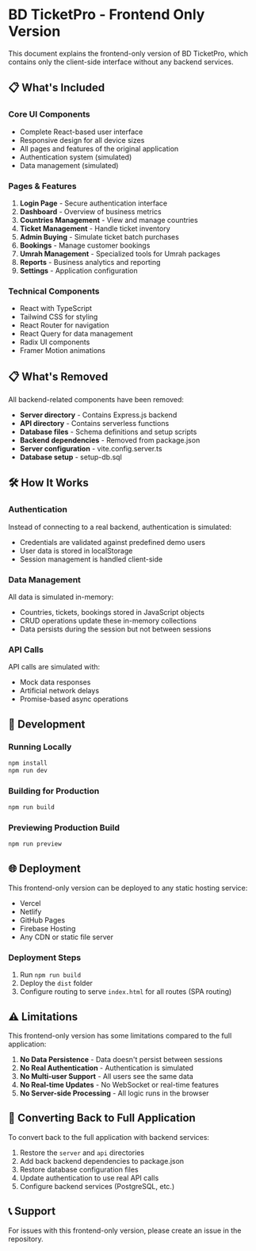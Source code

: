 # BD TicketPro - Frontend Only Version

This document explains the frontend-only version of BD TicketPro, which contains only the client-side interface without any backend services.

## 📋 What's Included

### Core UI Components
- Complete React-based user interface
- Responsive design for all device sizes
- All pages and features of the original application
- Authentication system (simulated)
- Data management (simulated)

### Pages & Features
1. **Login Page** - Secure authentication interface
2. **Dashboard** - Overview of business metrics
3. **Countries Management** - View and manage countries
4. **Ticket Management** - Handle ticket inventory
5. **Admin Buying** - Simulate ticket batch purchases
6. **Bookings** - Manage customer bookings
7. **Umrah Management** - Specialized tools for Umrah packages
8. **Reports** - Business analytics and reporting
9. **Settings** - Application configuration

### Technical Components
- React with TypeScript
- Tailwind CSS for styling
- React Router for navigation
- React Query for data management
- Radix UI components
- Framer Motion animations

## 📋 What's Removed

All backend-related components have been removed:

- **Server directory** - Contains Express.js backend
- **API directory** - Contains serverless functions
- **Database files** - Schema definitions and setup scripts
- **Backend dependencies** - Removed from package.json
- **Server configuration** - vite.config.server.ts
- **Database setup** - setup-db.sql

## 🛠️ How It Works

### Authentication
Instead of connecting to a real backend, authentication is simulated:
- Credentials are validated against predefined demo users
- User data is stored in localStorage
- Session management is handled client-side

### Data Management
All data is simulated in-memory:
- Countries, tickets, bookings stored in JavaScript objects
- CRUD operations update these in-memory collections
- Data persists during the session but not between sessions

### API Calls
API calls are simulated with:
- Mock data responses
- Artificial network delays
- Promise-based async operations

## 🚀 Development

### Running Locally
```bash
npm install
npm run dev
```

### Building for Production
```bash
npm run build
```

### Previewing Production Build
```bash
npm run preview
```

## 🌐 Deployment

This frontend-only version can be deployed to any static hosting service:
- Vercel
- Netlify
- GitHub Pages
- Firebase Hosting
- Any CDN or static file server

### Deployment Steps
1. Run `npm run build`
2. Deploy the `dist` folder
3. Configure routing to serve `index.html` for all routes (SPA routing)

## ⚠️ Limitations

This frontend-only version has some limitations compared to the full application:

1. **No Data Persistence** - Data doesn't persist between sessions
2. **No Real Authentication** - Authentication is simulated
3. **No Multi-user Support** - All users see the same data
4. **No Real-time Updates** - No WebSocket or real-time features
5. **No Server-side Processing** - All logic runs in the browser

## 🔄 Converting Back to Full Application

To convert back to the full application with backend services:

1. Restore the `server` and `api` directories
2. Add back backend dependencies to package.json
3. Restore database configuration files
4. Update authentication to use real API calls
5. Configure backend services (PostgreSQL, etc.)

## 📞 Support

For issues with this frontend-only version, please create an issue in the repository.